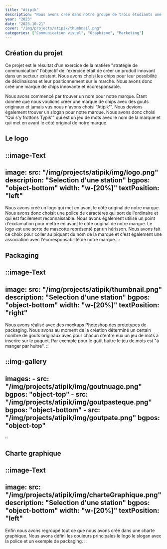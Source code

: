 ```yaml
---
title: "Atipik"
description: "Nous avons créé dans notre groupe de trois étudiants une marque fictive de chips. Nous avons réalisé un logo, un packaging et une charte graphique. Nous nous sommes également occupé de choisir un nom un slogan et un positionnement sur le marché de la chip"
year: "2023"
date: "2023-10-21"
cover: "/img/projects/atipik/thumbnail.png"
categories: ["Communication visuel", "Graphisme", "Marketing"]
---
```


## Création du projet

Ce projet est le résultat d'un exercice de la matière "stratégie de communication" l'objectif de l'exercice était de créer un produit innovant dans un secteur existant. Nous avons choisi les chips pour leur possibilité de déclinaisons et leur positionnement sur le marché. Nous avons donc créé une marque de chips innovante et écoresponsable.

Nous avons commencé par trouver un nom pour notre marque. Étant donnée que nous voulions créer une marque de chips avec des gouts originaux et jamais vus nous n'avons choisi "Atipik'". Nous devions également trouver un slogan pour notre marque. Nous avons donc choisi "Qui s'y frottons Typik'" qui est un jeu de mots avec le nom de la marque et qui met en avant le côté original de notre marque.

## Le logo

::image-Text
---
image:
    src: "/img/projects/atipik/img/logo.png"
    description: "Selection d'une station"
    bgpos: "object-bottom"
    width: "w-[20%]"
textPosition: "left"
---
Nous avons créé un logo qui met en avant le côté original de notre marque. Nous avons donc choisit une police de caractères qui sort de l'ordinaire et qui est facilement reconnaissable. Nous avons également utilisé un point d'exclamation pour mettre en avant le côté original de notre marque. Le logo est une sorte de mascotte représenté par un hérisson. Nous avons fait ce choix pour coller au piquant du nom de la marque et c'est également une association avec l'écoresponsabilité de notre marque.
::

## Packaging

::image-Text
---
image:
    src: "/img/projects/atipik/thumbnail.png"
    description: "Selection d'une station"
    bgpos: "object-bottom"
    width: "w-[20%]"
textPosition: "right"
---
Nous avons réalisé avec des mockups Photoshop des prototypes de packaging. Nous avons au moment de la création déterminé un certain nombre de gouts originaux avec pour chacun d'entre eux un jeu de mots à inscrire sur le paquet. Par exemple pour le goût huitre le jeu de mots est "à manger par huitre".
::

::img-gallery
---
images:
    - src: "/img/projects/atipik/img/goutnuage.png"
      bgpos: "object-top"
    - src: "/img/projects/atipik/img/goutpasteque.png"
      bgpos: "object-bottom"
    - src: "/img/projects/atipik/img/goutpate.png"
      bgpos: "object-top"
---
::

## Charte graphique

::image-Text
---
image:
    src: "/img/projects/atipik/img/charteGraphique.png"
    description: "Selection d'une station"
    bgpos: "object-bottom"
    width: "w-[20%]"
textPosition: "left"
---
Enfin nous avons regroupé tout ce que nous avons créé dans une charte graphique. Nous avons défini les couleurs principales le logo le slogan avec la police et un exemple de packaging.
::
